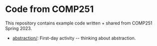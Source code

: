 # Code from COMP251

This repository contains example code written + shared from COMP251 Spring 2023.

* [abstraction/](abstraction/): First-day activity -- thinking about
  abstraction.
